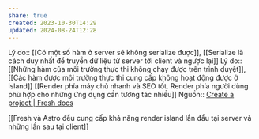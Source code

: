 ```yaml
---
share: true
created: 2023-10-30T14:29
updated: 2024-08-24T12:28
---
```

Lý do:: [[Có một số hàm ở server sẽ không serialize được]], [[Serialize là cách duy nhất để truyền dữ liệu từ server tới client và ngược lại]]
Lý do:: [[Những hàm của môi trường thực thi không chạy được trên trình duyệt]], [[Các hàm được môi trường thực thi cung cấp không hoạt động được ở island]] 
[[Render phía máy chủ nhanh và SEO tốt. Render phía người dùng phù hợp cho những ứng dụng cần tương tác nhiều]]
Nguồn:: [Create a project | Fresh docs](https://fresh.deno.dev/docs/getting-started/create-a-project)

[[Fresh và Astro đều cung cấp khả năng render island lần đầu tại server và những lần sau tại client]]